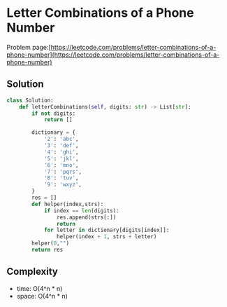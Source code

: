 # Letter Combinations of a Phone Number

Problem page:[https://leetcode.com/problems/letter-combinations-of-a-phone-number](https://leetcode.com/problems/letter-combinations-of-a-phone-number)

## Solution

```python
class Solution:
    def letterCombinations(self, digits: str) -> List[str]:
        if not digits:
            return []

        dictionary = {
            '2': 'abc',
            '3': 'def',
            '4': 'ghi',
            '5': 'jkl',
            '6': 'mno',
            '7': 'pqrs',
            '8': 'tuv',
            '9': 'wxyz',
        }
        res = []
        def helper(index,strs):
            if index == len(digits):
                res.append(strs[:])
                return
            for letter in dictionary[digits[index]]:
                helper(index + 1, strs + letter)
        helper(0,"")
        return res
```

## Complexity

- time: O(4^n \* n)
- space: O(4^n \* n)
